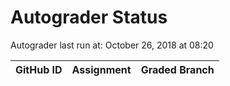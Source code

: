 # Autograder Status
Autograder last run at: October 26, 2018 at 08:20

| GitHub ID | Assignment | Graded Branch |
|-----------|------------|---------------|
